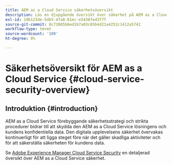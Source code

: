 ```yaml
---
title: AEM as a Cloud Service säkerhetsöversikt
description: Läs en djupgående översikt över säkerhet på AEM as a Cloud Service
exl-id: 19b123de-5db5-4fa8-81ec-e5438fed3f7f
source-git-commit: 8c73805b6ed1b7a03c65b4d21a4252c1412a5742
workflow-type: tm+mt
source-wordcount: '109'
ht-degree: 0%

---
```


# Säkerhetsöversikt för AEM as a Cloud Service {#cloud-service-security-overview}

## Introduktion {#introduction}

AEM as a Cloud Service förebyggande säkerhetsstrategi och strikta procedurer bidrar till att skydda den AEM as a Cloud Service lösningens och kundens konfidentiella data. Den digitala upplevelsens säkerhet övervakas kontinuerligt för att ligga steget före när det gäller skadliga aktiviteter och för att säkerställa säkerheten för kundens data.

Se [Adobe Experience Manager Cloud Service Security](https://www.adobe.com/content/dam/cc/en/security/pdfs/AEMCloudService_Security_Overview.pdf) en detaljerad översikt över AEM as a Cloud Service säkerhet.
